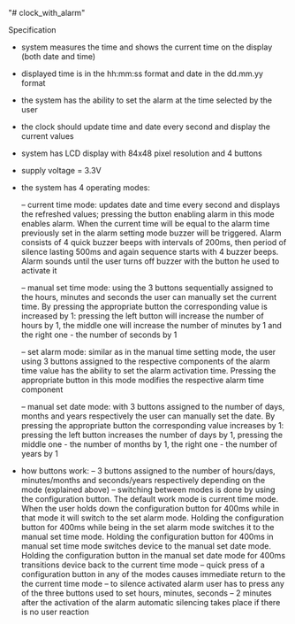 "# clock_with_alarm" 


Specification
  - system measures the time and shows the current time on the display (both date and time)
  - displayed time is in the hh:mm:ss format and date in the dd.mm.yy format
  - the system has the ability to set the alarm at the time selected by the user
  - the clock should update time and date every second and display the current values
  - system has LCD display with 84x48 pixel resolution and 4 buttons
  - supply voltage = 3.3V
  - the system has 4 operating modes:
  
      – current time mode: updates date and time every second and displays the refreshed values;
pressing the button enabling alarm in this mode enables alarm. When the current time will
be equal to the alarm time previously set in the alarm setting mode buzzer will be triggered.
Alarm consists of 4 quick buzzer beeps with intervals of 200ms, then period of silence
lasting 500ms and again sequence starts with 4 buzzer beeps. Alarm sounds until the user
turns off buzzer with the button he used to activate it

    – manual set time mode: using the 3 buttons sequentially assigned to the hours, minutes and
seconds the user can manually set the current time. By pressing the appropriate button the
corresponding value is increased by 1: pressing the left button will increase the number of
hours by 1, the middle one will increase the number of minutes by 1 and the right one - the
number of seconds by 1

    – set alarm mode: similar as in the manual time setting mode, the user using 3 buttons
assigned to the respective components of the alarm time value has the ability to set the alarm
activation time. Pressing the appropriate button in this mode modifies the respective alarm
time component

    – manual set date mode: with 3 buttons assigned to the number of days, months and years
respectively the user can manually set the date. By pressing the appropriate button the
corresponding value increases by 1: pressing the left button increases the number of days by
1, pressing the middle one - the number of months by 1, the right one - the number of years
by 1

  - how buttons work:
      – 3 buttons assigned to the number of hours/days, minutes/months and seconds/years
respectively depending on the mode (explained above)
      – switching between modes is done by using the configuration button. The default work mode
is current time mode. When the user holds down the configuration button for 400ms while
in that mode it will switch to the set alarm mode. Holding the configuration button for
400ms while being in the set alarm mode switches it to the manual set time mode.
Holding the configuration button for 400ms in manual set time mode switches device to
the manual set date mode. Holding the configuration button in the manual set date mode
for 400ms transitions device back to the current time mode
      – quick press of a configuration button in any of the modes causes immediate return to the the
current time mode
      – to silence activated alarm user has to press any of the three buttons used to set hours,
minutes, seconds
  – 2 minutes after the activation of the alarm automatic silencing takes place if there is no user
reaction 
